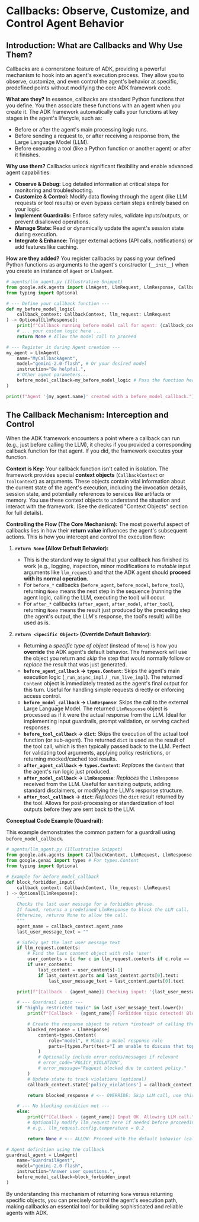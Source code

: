 # Callbacks: Observe, Customize, and Control Agent Behavior

## Introduction: What are Callbacks and Why Use Them?

Callbacks are a cornerstone feature of ADK, providing a powerful mechanism to hook into an agent's execution process. They allow you to observe, customize, and even control the agent's behavior at specific, predefined points without modifying the core ADK framework code.

**What are they?** In essence, callbacks are standard Python functions that you define. You then associate these functions with an agent when you create it. The ADK framework automatically calls your functions at key stages in the agent's lifecycle, such as:

* Before or after the agent's main processing logic runs.  
* Before sending a request to, or after receiving a response from, the Large Language Model (LLM).  
* Before executing a tool (like a Python function or another agent) or after it finishes.

**Why use them?** Callbacks unlock significant flexibility and enable advanced agent capabilities:

* **Observe & Debug:** Log detailed information at critical steps for monitoring and troubleshooting.  
* **Customize & Control:** Modify data flowing through the agent (like LLM requests or tool results) or even bypass certain steps entirely based on your logic.  
* **Implement Guardrails:** Enforce safety rules, validate inputs/outputs, or prevent disallowed operations.  
* **Manage State:** Read or dynamically update the agent's session state during execution.  
* **Integrate & Enhance:** Trigger external actions (API calls, notifications) or add features like caching.

**How are they added?** You register callbacks by passing your defined Python functions as arguments to the agent's constructor (`__init__`) when you create an instance of `Agent` or `LlmAgent`.

```py
# agents/llm_agent.py (Illustrative Snippet)
from google.adk.agents import LlmAgent, LlmRequest, LlmResponse, CallbackContext
from typing import Optional

# --- Define your callback function ---
def my_before_model_logic(
    callback_context: CallbackContext, llm_request: LlmRequest
) -> Optional[LlmResponse]:
    print(f"Callback running before model call for agent: {callback_context.agent_name}")
    # ... your custom logic here ...
    return None # Allow the model call to proceed

# --- Register it during Agent creation ---
my_agent = LlmAgent(
    name="MyCallbackAgent",
    model="gemini-2.0-flash", # Or your desired model
    instruction="Be helpful.",
    # Other agent parameters...
    before_model_callback=my_before_model_logic # Pass the function here
)

print(f"Agent '{my_agent.name}' created with a before_model_callback.")
```

## The Callback Mechanism: Interception and Control

When the ADK framework encounters a point where a callback can run (e.g., just before calling the LLM), it checks if you provided a corresponding callback function for that agent. If you did, the framework executes your function.

**Context is Key:** Your callback function isn't called in isolation. The framework provides special **context objects** (`CallbackContext` or `ToolContext`) as arguments. These objects contain vital information about the current state of the agent's execution, including the invocation details, session state, and potentially references to services like artifacts or memory. You use these context objects to understand the situation and interact with the framework. (See the dedicated "Context Objects" section for full details).

**Controlling the Flow (The Core Mechanism):** The most powerful aspect of callbacks lies in how their **return value** influences the agent's subsequent actions. This is how you intercept and control the execution flow:

1. **`return None` (Allow Default Behavior):**  

    * This is the standard way to signal that your callback has finished its work (e.g., logging, inspection, minor modifications to *mutable* input arguments like `llm_request`) and that the ADK agent should **proceed with its normal operation**.  
    * For `before_*` callbacks (`before_agent`, `before_model`, `before_tool`), returning `None` means the next step in the sequence (running the agent logic, calling the LLM, executing the tool) will occur.  
    * For `after_*` callbacks (`after_agent`, `after_model`, `after_tool`), returning `None` means the result just produced by the preceding step (the agent's output, the LLM's response, the tool's result) will be used as is.

2. **`return <Specific Object>` (Override Default Behavior):**  

    * Returning a *specific type of object* (instead of `None`) is how you **override** the ADK agent's default behavior. The framework will use the object you return and *skip* the step that would normally follow or *replace* the result that was just generated.  
    * **`before_agent_callback` → `types.Content`**: Skips the agent's main execution logic (`_run_async_impl` / `_run_live_impl`). The returned `Content` object is immediately treated as the agent's final output for this turn. Useful for handling simple requests directly or enforcing access control.  
    * **`before_model_callback` → `LlmResponse`**: Skips the call to the external Large Language Model. The returned `LlmResponse` object is processed as if it were the actual response from the LLM. Ideal for implementing input guardrails, prompt validation, or serving cached responses.  
    * **`before_tool_callback` → `dict`**: Skips the execution of the actual tool function (or sub-agent). The returned `dict` is used as the result of the tool call, which is then typically passed back to the LLM. Perfect for validating tool arguments, applying policy restrictions, or returning mocked/cached tool results.  
    * **`after_agent_callback` → `types.Content`**: *Replaces* the `Content` that the agent's run logic just produced.  
    * **`after_model_callback` → `LlmResponse`**: *Replaces* the `LlmResponse` received from the LLM. Useful for sanitizing outputs, adding standard disclaimers, or modifying the LLM's response structure.  
    * **`after_tool_callback` → `dict`**: *Replaces* the `dict` result returned by the tool. Allows for post-processing or standardization of tool outputs before they are sent back to the LLM.

**Conceptual Code Example (Guardrail):**

This example demonstrates the common pattern for a guardrail using `before_model_callback`.

```py
# agents/llm_agent.py (Illustrative Snippet)
from google.adk.agents import CallbackContext, LlmRequest, LlmResponse
from google.genai import types # For types.Content
from typing import Optional

# Example for before_model_callback
def block_forbidden_input(
    callback_context: CallbackContext, llm_request: LlmRequest
) -> Optional[LlmResponse]:
    """
    Checks the last user message for a forbidden phrase.
    If found, returns a predefined LlmResponse to block the LLM call.
    Otherwise, returns None to allow the call.
    """
    agent_name = callback_context.agent_name
    last_user_message_text = ""

    # Safely get the last user message text
    if llm_request.contents:
        # Find the last content object with role 'user'
        user_contents = [c for c in llm_request.contents if c.role == 'user']
        if user_contents:
            last_content = user_contents[-1]
            if last_content.parts and last_content.parts[0].text:
                last_user_message_text = last_content.parts[0].text

    print(f"[Callback - {agent_name}] Checking input: '{last_user_message_text[:50]}...'")

    # --- Guardrail Logic ---
    if "highly restricted topic" in last_user_message_text.lower():
        print(f"[Callback - {agent_name}] Forbidden topic detected! Blocking LLM call.")

        # Create the response object to return *instead* of calling the LLM
        blocked_response = LlmResponse(
            content=types.Content(
                role="model", # Mimic a model response role
                parts=[types.Part(text="I am unable to discuss that topic.")]
            )
            # Optionally include error codes/messages if relevant
            # error_code="POLICY_VIOLATION",
            # error_message="Request blocked due to content policy."
        )
        # Update state to track violations (optional)
        callback_context.state['policy_violations'] = callback_context.state.get('policy_violations', 0) + 1

        return blocked_response # <-- OVERRIDE: Skip LLM call, use this response.

    # --- No blocking condition met ---
    else:
        print(f"[Callback - {agent_name}] Input OK. Allowing LLM call.")
        # Optionally modify llm_request here if needed before proceeding
        # e.g., llm_request.config.temperature = 0.2

        return None # <-- ALLOW: Proceed with the default behavior (call LLM).

# Agent definition using the callback
guardrail_agent = LlmAgent(
    name="GuardrailAgent",
    model="gemini-2.0-flash",
    instruction="Answer user questions.",
    before_model_callback=block_forbidden_input
)
```

By understanding this mechanism of returning `None` versus returning specific objects, you can precisely control the agent's execution path, making callbacks an essential tool for building sophisticated and reliable agents with ADK.
